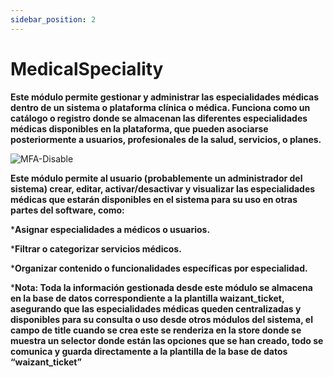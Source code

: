 ```yaml
---
sidebar_position: 2
---
```


# MedicalSpeciality

**Este módulo permite gestionar y administrar las especialidades médicas dentro de un sistema o plataforma clínica o médica. Funciona como un catálogo o registro donde se almacenan las diferentes especialidades médicas disponibles en la plataforma, que pueden asociarse posteriormente a usuarios, profesionales de la salud, servicios, o planes.**

![MFA-Disable](/img/backoffice-user/medical_speciality_backoffice.png)

**Este módulo permite al usuario (probablemente un administrador del sistema) crear, editar, activar/desactivar y visualizar las especialidades médicas que estarán disponibles en el sistema para su uso en otras partes del software, como:**

***Asignar especialidades a médicos o usuarios.**

***Filtrar o categorizar servicios médicos.**

***Organizar contenido o funcionalidades específicas por especialidad.**

***Nota: Toda la información gestionada desde este módulo se almacena en la base de datos correspondiente a la plantilla waizant_ticket, asegurando que las especialidades médicas queden centralizadas y disponibles para su consulta o uso desde otros módulos del sistema, el campo de title cuando se crea este se renderiza en la store donde se muestra un selector donde están las opciones que se han creado, todo se comunica y guarda directamente a la plantilla de la base de datos “waizant_ticket”**
